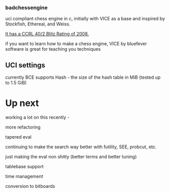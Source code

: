 ### badchessengine

uci compliant chess engine in c, initially with VICE as a base and inspired by Stockfish, Ethereal, and Weiss.

[It has a CCRL 40/2 Blitz Rating of 2008.](https://ccrl.chessdom.com/ccrl/404/cgi/engine_details.cgi?match_length=30&print=Details&each_game=1&eng=BadChessEngine%200.4.4%2064-bit#BadChessEngine_0_4_4_64-bit) 

if you want to learn how to make a chess engine, VICE by bluefever software is great for teaching you techniques

## UCI settings
currently BCE supports Hash - the size of the hash table in MiB (tested up to 1.5 GiB)



# Up next

working a lot on this recently -

more refactoring

tapered eval

continuing to make the search way better with futility, SEE, probcut, etc.

just making the eval non shitty (better terms and better tuning)

tablebase support

time management

conversion to bitboards


